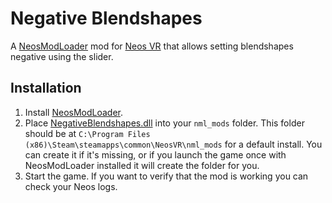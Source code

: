 # Negative Blendshapes

A [NeosModLoader](https://github.com/zkxs/NeosModLoader) mod for [Neos VR](https://neos.com/) that allows setting blendshapes negative using the slider.

## Installation
1. Install [NeosModLoader](https://github.com/zkxs/NeosModLoader).
2. Place [NegativeBlendshapes.dll](https://github.com/TheJebForge/NegativeBlendshapes/releases/latest/download/NegativeBlendshapes.dll) into your `nml_mods` folder. This folder should be at `C:\Program Files (x86)\Steam\steamapps\common\NeosVR\nml_mods` for a default install. You can create it if it's missing, or if you launch the game once with NeosModLoader installed it will create the folder for you.
3. Start the game. If you want to verify that the mod is working you can check your Neos logs.